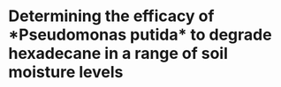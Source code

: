 <h1>Determining the efficacy of *Pseudomonas putida* to degrade hexadecane in a range of soil moisture levels<h1>